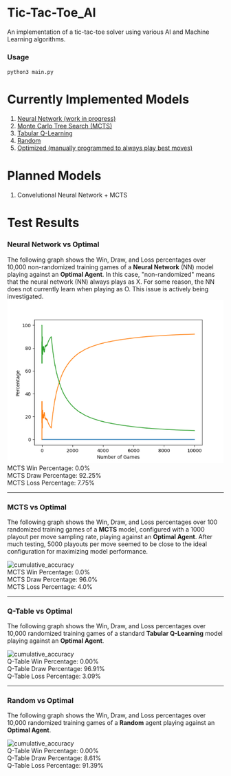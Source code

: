 # Tic-Tac-Toe_AI  
An implementation of a tic-tac-toe solver using various AI and Machine Learning algorithms.  
  
### Usage  
```  
python3 main.py  
```  
  
# Currently Implemented Models  
1. [Neural Network (work in progress)]()
2. [Monte Carlo Tree Search (MCTS)](#mcts-vs-optimal)  
3. [Tabular Q-Learning](#q-table-vs-optimal)
4. [Random](#random-vs-optimal)  
5. [Optimized (manually programmed to always play best moves)](https://xkcd.com/832/) 
  
# Planned Models
1. Convelutional Neural Network + MCTS  
  
  
# Test Results  

### Neural Network vs Optimal
  
 
The following graph shows the Win, Draw, and Loss percentages over 10,000 non-randomized training games of a **Neural Network** (NN) model playing against an **Optimal Agent**. In this case, "non-randomized" means that the neural network (NN) always plays as X. For some reason, the NN does not currently learn when playing as O. This issue is actively being investigated.
![cumulative_accuracy](graphs/NeuralNetwork_vs_Optimal-Cumulative_Accuracy.png)    
MCTS Win Percentage: 0.0%      
MCTS Draw Percentage: 92.25%      
MCTS Loss Percentage: 7.75% 
***    
### MCTS vs Optimal
  
 
The following graph shows the Win, Draw, and Loss percentages over 100 randomized training games of a **MCTS** model, configured with a 1000 playout per move sampling rate, playing against an **Optimal Agent**. After much testing, 5000 playouts per move seemed to be close to the ideal configuration for maximizing model performance.  
  
![cumulative_accuracy](graphs/MCTS_vs_Optimal-Cumulative_Accuracy.png)    
MCTS Win Percentage: 0.0%      
MCTS Draw Percentage: 96.0%      
MCTS Loss Percentage: 4.0% 
***  
### Q-Table vs Optimal  
  
The following graph shows the Win, Draw, and Loss percentages over 10,000 randomized training games of a standard **Tabular Q-Learning** model playing against an **Optimal Agent**.  
  
![cumulative_accuracy](graphs/Q-Table_vs_Optimal-Cumulative_Accuracy.png)    
Q-Table Win Percentage: 0.00%      
Q-Table Draw Percentage: 96.91%      
Q-Table Loss Percentage: 3.09% 
***  
### Random vs Optimal  
  
The following graph shows the Win, Draw, and Loss percentages over 10,000 randomized training games of a **Random** agent playing against an **Optimal Agent**.  
  
![cumulative_accuracy](graphs/Random_vs_Optimal-Cumulative_Accuracy.png)    
Q-Table Win Percentage: 0.00%      
Q-Table Draw Percentage: 8.61%      
Q-Table Loss Percentage: 91.39%
